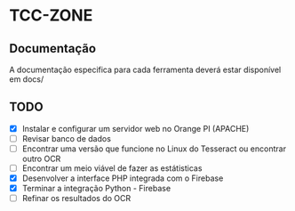 # TCC-ZONE

## Documentação
A documentação especifica para cada ferramenta deverá estar disponível em docs/

## TODO
 - [x] Instalar e configurar um servidor web no Orange PI (APACHE)
 - [ ] Revisar banco de dados
 - [ ] Encontrar uma versão que funcione no Linux do Tesseract ou encontrar outro OCR
 - [ ] Encontrar um meio viável de fazer as estátisticas
 - [x] Desenvolver a interface PHP integrada com o Firebase
 - [x] Terminar a integração Python - Firebase
 - [ ] Refinar os resultados do OCR
